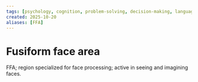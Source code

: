 ```yaml
---
tags: [psychology, cognition, problem-solving, decision-making, language, intelligence, testing, heuristics, bias]
created: 2025-10-20
aliases: [FFA]
---
```

# Fusiform face area

FFA; region specialized for face processing; active in seeing and imagining faces.
